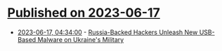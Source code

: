 # [Published on 2023-06-17](index.md)

* [2023-06-17, 04:34:00](https://soylentnews.org/article.pl?sid=23/06/16/0542221&from=rss) - [Russia-Backed Hackers Unleash New USB-Based Malware on Ukraine's Military](https://soylentnews.org/article.pl?sid=23/06/16/0542221&from=rss)
